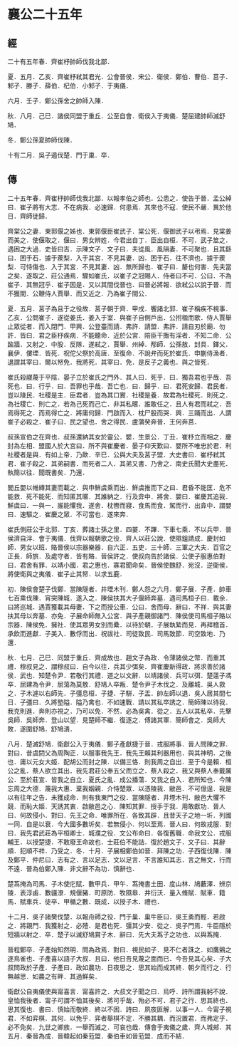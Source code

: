 # 襄公二十五年
## 經

二十有五年春．齊崔杼帥師伐我北鄙．

夏．五月．乙亥．齊崔杼弒其君光．公會晉侯．宋公．衛侯．鄭伯．曹伯．莒子．邾子．滕子．薛伯．杞伯．小邾子．于夷儀．

六月．壬子．鄭公孫舍之帥師入陳．

秋．八月．己巳．諸侯同盟于重丘．公至自會．衛侯入于夷儀．楚屈建帥師滅舒鳩．

冬．鄭公孫夏帥師伐陳．

十有二月．吳子遏伐楚．門于巢．卒．

## 傳

二十五年春．齊崔杼帥師伐我北鄙．以報孝伯之師也．公患之．使告于晉．孟公綽曰．崔子將有大志．不在病我．必速歸．何患焉．其來也不寇．使民不嚴．異於他日．齊師徒歸．

齊棠公之妻．東郭偃之姊也．東郭偃臣崔武子．棠公死．偃御武子以弔焉．見棠姜而美之．使偃取之．偃曰．男女辨姓．今君出自丁．臣出自桓．不可．武子筮之．遇困之大過．史皆曰吉．示陳文子．文子曰．夫從風．風隕妻．不可聚也．且其繇曰．困于石．據于蒺梨．入于其宮．不見其妻．凶．困于石．往不濟也．據于蒺梨．可恃傷也．入于其宮．不見其妻．凶．無所歸也．崔子曰．嫠也何害．先夫當之矣．遂取之．莊公通焉．驟如崔氏．以崔子之冠賜人．侍者曰不可．公曰．不為崔子．其無冠乎．崔子因是．又以其間伐晉也．曰晉必將報．欲弒公以說于晉．而不獲間．公鞭侍人賈舉．而又近之．乃為崔子間公．

夏．五月．莒子為且于之役故．莒子朝于齊．甲戌．饗諸北郭．崔子稱疾不視事．乙亥．公問崔子．遂從姜氏．姜入于室．與崔子自側戶出．公拊楹而歌．侍人賈舉止眾從者．而入閉門．甲興．公登臺而請．弗許．請盟．弗許．請自刃於廟．勿許．皆曰．君之臣杼疾病．不能聽命．近於公宮．陪臣干掫有淫者．不知二命．公踰牆．又射之．中股．反隊．遂弒之．賈舉．州綽．邴師．公孫敖．封具．鐸父．襄伊．僂堙．皆死．祝佗父祭於高唐．至復命．不說弁而死於崔氏．申蒯侍漁者．退謂其宰曰．爾以帑免．我將死．其宰曰．免．是反子之義也．與之皆死．

崔氏殺鬷蔑于平陰．晏子立於崔氏之門外．其人曰．死乎．曰．獨吾君也乎哉．吾死也．曰．行乎．曰．吾罪也乎哉．吾亡也．曰．歸乎．曰．君死安歸．君民者．豈以陵民．社稷是主．臣君者．豈為其口實．社稷是養．故君為社稷死．則死之．為社稷亡．則亡之．若為己死而己亡．非其私暱．誰敢任之．且人有君而弒之．吾焉得死之．而焉得亡之．將庸何歸．門啟而入．枕尸股而哭．興．三踊而出．人謂崔子必殺之．崔子曰．民之望也．舍之得民．盧蒲癸奔晉．王何奔莒．

叔孫宣伯之在齊也．叔孫還納其女於靈公．嬖．生景公．丁丑．崔杼立而相之．慶封為左相．盟國人於大宮曰．所不與崔慶者．晏子仰天歎曰．嬰所不唯忠於君．利社稷者是與．有如上帝．乃歃．辛巳．公與大夫及莒子盟．大史書曰．崔杼弒其君．崔子殺之．其弟嗣書．而死者二人．其弟又書．乃舍之．南史氏聞大史盡死．執簡以往．聞既書矣．乃還．

閭丘嬰以帷縳其妻而載之．與申鮮虞乘而出．鮮虞推而下之曰．君昏不能匡．危不能救．死不能死．而知匿其暱．其誰納之．行及弇中．將舍．嬰曰．崔慶其追我．鮮虞曰．一與一．誰能懼我．遂舍．枕轡而寢．食馬而食．駕而行．出弇中．謂嬰曰．速驅之．崔慶之眾．不可當也．遂來奔．

崔氏側莊公于北郭．丁亥．葬諸士孫之里．四翣．不蹕．下車七乘．不以兵甲．晉侯濟自泮．會于夷儀．伐齊以報朝歌之役．齊人以莊公說．使隰鉏請成．慶封如師．男女以班．賂晉侯以宗器樂器．自六正．五吏．三十師．三軍之大夫．百官之正長．師旅．及處守者．皆有賂．晉侯許之．使叔向告於諸侯．公使子服惠伯對曰．君舍有罪．以靖小國．君之惠也．寡君聞命矣．晉侯使魏舒．宛沒．逆衛侯．將使衛與之夷儀．崔子止其帑．以求五鹿．

初．陳侯會楚子伐鄭．當陳隧者．井堙木刊．鄭人怨之六月．鄭子展．子產．帥車七百乘伐陳．宵突陳城．遂入之．陳侯扶其大子偃師奔墓．遇司馬桓子曰．載余．曰將巡城．遇賈獲載其母妻．下之而授公車．公曰．舍而母．辭曰．不祥．與其妻扶其母以奔墓．亦免．子展命師無入公宮．與子產親御諸門．陳侯使司馬桓子賂以宗器．陳侯免．擁社．使其眾男女別而纍．以待於朝．子展執縶而見．再拜稽首．承飲而進獻．子美入．數俘而出．祝祓社．司徒致民．司馬致節．司空致地．乃還．

秋．七月．己巳．同盟于重丘．齊成故也．趙文子為政．令薄諸侯之幣．而重其禮．穆叔見之．謂穆叔曰．自今以往．兵其少弭矣．齊崔慶新得政．將求善於諸侯．武也．知楚令尹．若敬行其禮．道之以文辭．以靖諸侯．兵可以弭．楚薳子馮卒．屈建為令尹．屈蕩為莫敖．舒鳩人卒叛．楚令尹子木伐之．及離城．吳人救之．子木遽以右師先．子彊息桓．子捷．子駢．子盂．帥左師以退．吳人居其間七日．子彊曰．久將墊隘．隘乃禽也．不如速戰．請以其私卒誘之．簡師陳以待我．我克則進．奔則亦視之．乃可以免．不然．必為吳禽．從之．五人以其私卒．先擊吳師．吳師奔．登山以望．見楚師不繼．復逐之．傅諸其軍．簡師會之．吳師大敗．遂圍舒鳩．舒鳩潰．

八月．楚滅舒鳩．衛獻公入于夷儀．鄭子產獻捷于晉．戎服將事．晉人問陳之罪．對曰．昔虞閼父為周陶正．以服事我先王．我先王賴其利器用也．與其神明．之後也．庸以元女大姬．配胡公而封之陳．以備三恪．則我周之自出．至于今是賴．桓公之亂．蔡人欲立其出．我先君莊公奉五父而立之．蔡人殺之．我又與蔡人奉戴厲公．至於莊宣．皆我之自立．夏氏之亂．成公播蕩．又我之自入．君所知也．今陳忘周之大德．蔑我大惠．棄我姻親．介恃楚眾．以憑陵我．敝邑．不可億逞．我是以有往年之告．未獲成命．則有我東門之役．當陳隧者．井堙木刊．敝邑大懼不競．而恥大姬．天誘其衷．啟敝邑之心．陳知其罪．授手于我．用敢獻功．晉人曰．何故侵小．對曰．先王之命．唯罪所在．各致其辟．且昔天子之地一圻．列國一同．自是以衰．今大國多數圻矣．若無侵小．何以至焉．晉人曰．何故戎服．對曰．我先君武莊為平桓卿士．城濮之役．文公布命曰．各復舊職．命我文公．戎服輔王．以授楚捷．不敢廢王命故也．士莊伯不能詰．復於趙文子．文子曰．其辭順．犯順不祥．乃受之．冬．十月．子展相鄭伯如晉．拜陳之功．子西復伐陳．陳及鄭平．仲尼曰．志有之．言以足志．文以足言．不言誰知其志．言之無文．行而不遠．晉為伯鄭入陳．非文辭不為功．慎辭也．

楚蒍掩為司馬．子木使庀賦．數甲兵．甲午．蒍掩書土田．度山林．鳩藪澤．辨京陵．表淳鹵．數疆潦．規偃豬．町原防．牧隰皋．井衍沃．量入脩賦．賦車．籍馬．賦車兵．徒卒．甲楯之數．既成．以授子木．禮也．

十二月．吳子諸樊伐楚．以報舟師之役．門于巢．巢牛臣曰．吳王勇而輕．若啟之．將親門．我獲射之．必殪．是君也死．彊其少安．從之．吳子門焉．牛臣隱於短牆以射之．卒．楚子以滅舒鳩賞子木．辭曰．先大夫蒍子之功也．以與蒍掩．

晉程鄭卒．子產始知然明．問為政焉．對曰．視民如子．見不仁者誅之．如鷹鸇之逐鳥雀也．子產喜以語子大叔．且曰．他日吾見蔑之面而已．今吾見其心矣．子大叔問政於子產．子產曰．政如農功．日夜思之．思其始而成其終．朝夕而行之．行無越思．如農之有畔．其過鮮矣．

衛獻公自夷儀使與甯喜言．甯喜許之．大叔文子聞之曰．烏呼．詩所謂我躬不說．皇恤我後者．甯子可謂不恤其後矣．將可乎哉．殆必不可．君子之行．思其終也．思其復也．書曰．慎始而敬終．終以不困．詩曰．夙夜匪解．以事一人．今甯子視君．不如弈棋．其何．以免乎．弈者舉棋不定．不勝其耦．而況置君．而弗定乎．必不免矣．九世之卿族．一舉而滅之．可哀也哉．傳會于夷儀之歲．齊人城郟．其五月．秦晉為成．晉韓起如秦蒞盟．秦伯車如晉蒞盟．成而不結．

